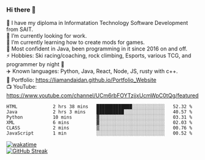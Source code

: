 ### Hi there 👋  
🏫 I have my diploma in Informatation Technology Software Development from SAIT.  
🔭 I’m currently looking for work.  
🌱 I’m currently learning how to create mods for games.  
💬 Most confident in Java, been programming in it since 2016 on and off.    
⚡ Hobbies: Ski racing/coaching, rock climbing, Esports, various TCG, and programmer by night 🦉    
✈️ Known languages: Python, Java, React, Node, JS, rusty with c++.     
🥇 Portfolio: https://liamandaidan.github.io/Portfolio_Website  
📺 YouTube: https://www.youtube.com/channel/UCm6rbFOYTzjjxUcmWpC0tQg/featured

<!--START_SECTION:waka-->

```text
HTML             2 hrs 38 mins   █████████████░░░░░░░░░░░░   52.32 %
Java             2 hrs 3 mins    ██████████░░░░░░░░░░░░░░░   40.57 %
Python           10 mins         ▓░░░░░░░░░░░░░░░░░░░░░░░░   03.31 %
XML              6 mins          ▓░░░░░░░░░░░░░░░░░░░░░░░░   02.03 %
CLASS            2 mins          ▒░░░░░░░░░░░░░░░░░░░░░░░░   00.76 %
JavaScript       1 min           ░░░░░░░░░░░░░░░░░░░░░░░░░   00.52 %
```

<!--END_SECTION:waka-->
[![wakatime](https://wakatime.com/badge/user/0faaefc2-6c25-440d-9987-812d347cadb8.svg)](https://wakatime.com/@0faaefc2-6c25-440d-9987-812d347cadb8)  
[![GitHub Streak](http://github-readme-streak-stats.herokuapp.com?user=liamandaidan&theme=radical&date_format=M%20j%5B%2C%20Y%5D)](https://git.io/streak-stats)



